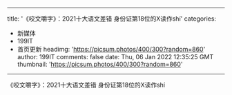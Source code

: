 
---
title: '《咬文嚼字》：2021十大语文差错 身份证第18位的Ⅹ读作shí'
categories: 
 - 新媒体
 - 199IT
 - 首页更新
headimg: 'https://picsum.photos/400/300?random=860'
author: 199IT
comments: false
date: Thu, 06 Jan 2022 12:35:25 GMT
thumbnail: 'https://picsum.photos/400/300?random=860'
---

<div>   
《咬文嚼字》：2021十大语文差错 身份证第18位的Ⅹ读作shí  
</div>
            